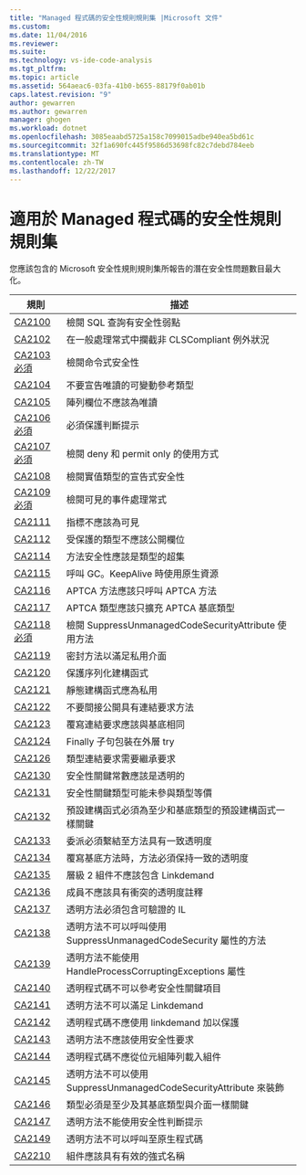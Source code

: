 ```yaml
---
title: "Managed 程式碼的安全性規則規則集 |Microsoft 文件"
ms.custom: 
ms.date: 11/04/2016
ms.reviewer: 
ms.suite: 
ms.technology: vs-ide-code-analysis
ms.tgt_pltfrm: 
ms.topic: article
ms.assetid: 564aeac6-03fa-41b0-b655-88179f0ab01b
caps.latest.revision: "9"
author: gewarren
ms.author: gewarren
manager: ghogen
ms.workload: dotnet
ms.openlocfilehash: 3085eaabd5725a158c7099015adbe940ea5bd61c
ms.sourcegitcommit: 32f1a690fc445f9586d53698fc82c7debd784eeb
ms.translationtype: MT
ms.contentlocale: zh-TW
ms.lasthandoff: 12/22/2017
---
```

# <a name="security-rules-rule-set-for-managed-code"></a>適用於 Managed 程式碼的安全性規則規則集
您應該包含的 Microsoft 安全性規則規則集所報告的潛在安全性問題數目最大化。  
  
|規則|描述|  
|----------|-----------------|  
|[CA2100](../code-quality/ca2100-review-sql-queries-for-security-vulnerabilities.md)|檢閱 SQL 查詢有安全性弱點|  
|[CA2102](../code-quality/ca2102-catch-non-clscompliant-exceptions-in-general-handlers.md)|在一般處理常式中攔截非 CLSCompliant 例外狀況|  
|[CA2103 必須](../code-quality/ca2103-review-imperative-security.md)|檢閱命令式安全性|  
|[CA2104](../code-quality/ca2104-do-not-declare-read-only-mutable-reference-types.md)|不要宣告唯讀的可變動參考類型|  
|[CA2105](../code-quality/ca2105-array-fields-should-not-be-read-only.md)|陣列欄位不應該為唯讀|  
|[CA2106 必須](../code-quality/ca2106-secure-asserts.md)|必須保護判斷提示|  
|[CA2107 必須](../code-quality/ca2107-review-deny-and-permit-only-usage.md)|檢閱 deny 和 permit only 的使用方式|  
|[CA2108](../code-quality/ca2108-review-declarative-security-on-value-types.md)|檢閱實值類型的宣告式安全性|  
|[CA2109 必須](../code-quality/ca2109-review-visible-event-handlers.md)|檢閱可見的事件處理常式|  
|[CA2111](../code-quality/ca2111-pointers-should-not-be-visible.md)|指標不應該為可見|  
|[CA2112](../code-quality/ca2112-secured-types-should-not-expose-fields.md)|受保護的類型不應該公開欄位|  
|[CA2114](../code-quality/ca2114-method-security-should-be-a-superset-of-type.md)|方法安全性應該是類型的超集|  
|[CA2115](../code-quality/ca2115-call-gc-keepalive-when-using-native-resources.md)|呼叫 GC。KeepAlive 時使用原生資源|  
|[CA2116](../code-quality/ca2116-aptca-methods-should-only-call-aptca-methods.md)|APTCA 方法應該只呼叫 APTCA 方法|  
|[CA2117](../code-quality/ca2117-aptca-types-should-only-extend-aptca-base-types.md)|APTCA 類型應該只擴充 APTCA 基底類型|  
|[CA2118 必須](../code-quality/ca2118-review-suppressunmanagedcodesecurityattribute-usage.md)|檢閱 SuppressUnmanagedCodeSecurityAttribute 使用方法|  
|[CA2119](../code-quality/ca2119-seal-methods-that-satisfy-private-interfaces.md)|密封方法以滿足私用介面|  
|[CA2120](../code-quality/ca2120-secure-serialization-constructors.md)|保護序列化建構函式|  
|[CA2121](../code-quality/ca2121-static-constructors-should-be-private.md)|靜態建構函式應為私用|  
|[CA2122](../code-quality/ca2122-do-not-indirectly-expose-methods-with-link-demands.md)|不要間接公開具有連結要求方法|  
|[CA2123](../code-quality/ca2123-override-link-demands-should-be-identical-to-base.md)|覆寫連結要求應該與基底相同|  
|[CA2124](../code-quality/ca2124-wrap-vulnerable-finally-clauses-in-outer-try.md)|Finally 子句包裝在外層 try|  
|[CA2126](../code-quality/ca2126-type-link-demands-require-inheritance-demands.md)|類型連結要求需要繼承要求|  
|[CA2130](../code-quality/ca2130-security-critical-constants-should-be-transparent.md)|安全性關鍵常數應該是透明的|  
|[CA2131](../code-quality/ca2131-security-critical-types-may-not-participate-in-type-equivalence.md)|安全性關鍵類型可能未參與類型等價|  
|[CA2132](../code-quality/ca2132-default-constructors-must-be-at-least-as-critical-as-base-type-default-constructors.md)|預設建構函式必須為至少和基底類型的預設建構函式一樣關鍵|  
|[CA2133](../code-quality/ca2133-delegates-must-bind-to-methods-with-consistent-transparency.md)|委派必須繫結至方法具有一致透明度|  
|[CA2134](../code-quality/ca2134-methods-must-keep-consistent-transparency-when-overriding-base-methods.md)|覆寫基底方法時，方法必須保持一致的透明度|  
|[CA2135](../code-quality/ca2135-level-2-assemblies-should-not-contain-linkdemands.md)|層級 2 組件不應該包含 Linkdemand|  
|[CA2136](../code-quality/ca2136-members-should-not-have-conflicting-transparency-annotations.md)|成員不應該具有衝突的透明度註釋|  
|[CA2137](../code-quality/ca2137-transparent-methods-must-contain-only-verifiable-il.md)|透明方法必須包含可驗證的 IL|  
|[CA2138](../code-quality/ca2138-transparent-methods-must-not-call-methods-with-the-suppressunmanagedcodesecurity-attribute.md)|透明方法不可以呼叫使用 SuppressUnmanagedCodeSecurity 屬性的方法|  
|[CA2139](../code-quality/ca2139-transparent-methods-may-not-use-the-handleprocesscorruptingexceptions-attribute.md)|透明方法不能使用 HandleProcessCorruptingExceptions 屬性|  
|[CA2140](../code-quality/ca2140-transparent-code-must-not-reference-security-critical-items.md)|透明程式碼不可以參考安全性關鍵項目|  
|[CA2141](../code-quality/ca2141-transparent-methods-must-not-satisfy-linkdemands.md)|透明方法不可以滿足 Linkdemand|  
|[CA2142](../code-quality/ca2142-transparent-code-should-not-be-protected-with-linkdemands.md)|透明程式碼不應使用 linkdemand 加以保護|  
|[CA2143](../code-quality/ca2143-transparent-methods-should-not-use-security-demands.md)|透明方法不應該使用安全性要求|  
|[CA2144](../code-quality/ca2144-transparent-code-should-not-load-assemblies-from-byte-arrays.md)|透明程式碼不應從位元組陣列載入組件|  
|[CA2145](../code-quality/ca2145-transparent-methods-should-not-be-decorated-with-the-suppressunmanagedcodesecurityattribute.md)|透明方法不可以使用 SuppressUnmanagedCodeSecurityAttribute 來裝飾|  
|[CA2146](../code-quality/ca2146-types-must-be-at-least-as-critical-as-their-base-types-and-interfaces.md)|類型必須是至少及其基底類型與介面一樣關鍵|  
|[CA2147](../code-quality/ca2147-transparent-methods-may-not-use-security-asserts.md)|透明方法不能使用安全性判斷提示|  
|[CA2149](../code-quality/ca2149-transparent-methods-must-not-call-into-native-code.md)|透明方法不可以呼叫至原生程式碼|  
|[CA2210](../code-quality/ca2210-assemblies-should-have-valid-strong-names.md)|組件應該具有有效的強式名稱|